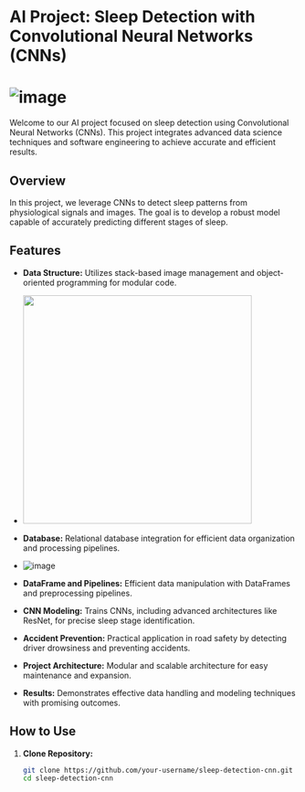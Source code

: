 # AI Project: Sleep Detection with Convolutional Neural Networks (CNNs)

# ![image](https://github.com/guina12/DriverDrowsinessDetection-CNN/assets/115325442/ed954a4f-7b7f-49a5-b847-80394021b314)


Welcome to our AI project focused on sleep detection using Convolutional Neural Networks (CNNs). This project integrates advanced data science techniques and software engineering to achieve accurate and efficient results.

## Overview

In this project, we leverage CNNs to detect sleep patterns from physiological signals and images. The goal is to develop a robust model capable of accurately predicting different stages of sleep.

## Features

- **Data Structure:** Utilizes stack-based image management and object-oriented programming for modular code.
- <img src="https://s3.amazonaws.com/stackabuse/media/linked-list-programming-interview-questions-1.gif" width="400">

- **Database:** Relational database integration for efficient data organization and processing pipelines.
- ![image](https://github.com/guina12/DriverDrowsinessDetection-CNN/assets/115325442/7f94c755-7294-4d37-84c4-c114b5b7031d)

- **DataFrame and Pipelines:** Efficient data manipulation with DataFrames and preprocessing pipelines.
- **CNN Modeling:** Trains CNNs, including advanced architectures like ResNet, for precise sleep stage identification.
- **Accident Prevention:** Practical application in road safety by detecting driver drowsiness and preventing accidents.
- **Project Architecture:** Modular and scalable architecture for easy maintenance and expansion.
- **Results:** Demonstrates effective data handling and modeling techniques with promising outcomes.

## How to Use

1. **Clone Repository:**
   ```bash
   git clone https://github.com/your-username/sleep-detection-cnn.git
   cd sleep-detection-cnn

